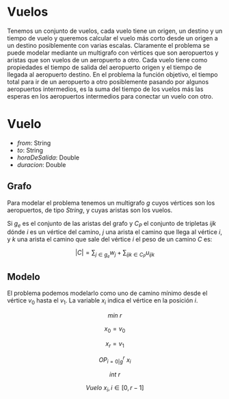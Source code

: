 # Vuelos

Tenemos un conjunto de vuelos, cada vuelo tiene un origen, un destino y un tiempo de vuelo y queremos calcular el vuelo más corto desde un origen a un destino posiblemente con varias escalas. Claramente el problema se puede modelar mediante un multigrafo con vértices que son aeropuertos y aristas que son vuelos de un aeropuerto a otro. Cada vuelo tiene como propiedades el tiempo de salida del aeropuerto origen y el tiempo de llegada al aeropuerto destino. En el problema la función objetivo, el tiempo total para ir de un aeropuerto a otro posiblemente pasando por algunos aeropuertos intermedios, es la suma del tiempo de los vuelos más las esperas en los aeropuertos intermedios para conectar un vuelo con otro. 

# Vuelo

- $from$: String
- $to$: String 
- $horaDeSalida$: Double
- $duracion$: Double

## Grafo

Para modelar el problema tenemos un multigrafo $g$ cuyos vértices son los aeropuertos, de tipo _String_, y cuyas aristas son los vuelos.

Si $g_e$ es el conjunto de las aristas del grafo y $C_P$ el conjunto de tripletas $ijk$ dónde $i$ es un vértice del camino,  $j$ una arista el camino que llega al vértice $i$, y $k$ una arista el camino que sale del vértice $i$ el peso de un camino  $C$ es:

$$ |C|=\sum_{j\in g_e} w_j+\sum_{ijk\in C_P} u_{ijk}$$

## Modelo

El problema podemos modelarlo como uno de camino mínimo desde el vértice $v_0$ hasta el $v_1$. La variable $x_i$ indica el vértice en la posición $i$.

$$min \ r$$

$$x_0=v_0$$

$$x_{r}=v_1$$

$$OP_{i=0|g}^{r} \ x_i$$

$$int\ r$$

$$Vuelo \ x_i,i∈[0,r-1]$$
